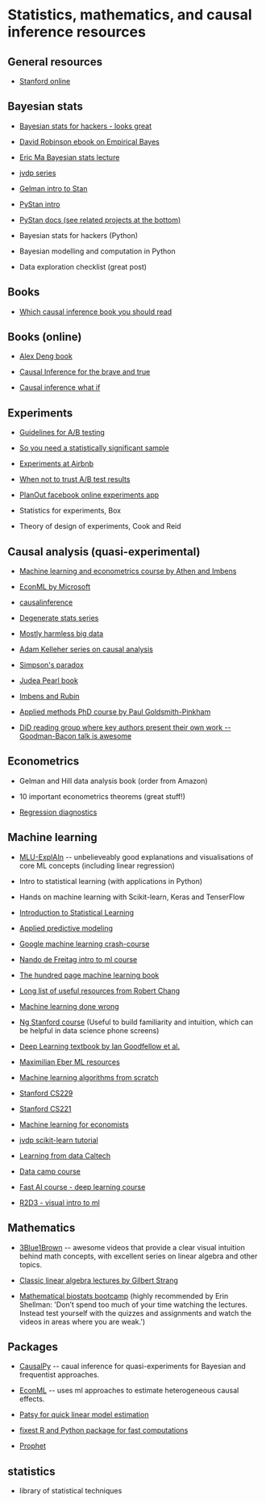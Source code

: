 # Statistics, mathematics, and causal inference resources


## General resources

- [Stanford online](https://online.stanford.edu)


## Bayesian stats

- [Bayesian stats for hackers - looks great](https://camdavidsonpilon.github.io/Probabilistic-Programming-and-Bayesian-Methods-for-Hackers/)

- [David Robinson ebook on Empirical Bayes](http://varianceexplained.org/r/empirical-bayes-book/)

- [Eric Ma Bayesian stats lecture](https://ericmjl.github.io/teaching/)

- [jvdp series](http://jakevdp.github.io/blog/2014/03/11/frequentism-and-bayesianism-a-practical-intro/)

- [Gelman intro to Stan](http://www.stat.columbia.edu/~gelman/research/published/stan_jebs_2.pdf)

- [PyStan intro](https://towardsdatascience.com/an-introduction-to-bayesian-inference-in-pystan-c27078e58d53)

- [PyStan docs (see related projects at the bottom)](https://pystan.readthedocs.io/en/latest/)

- Bayesian stats for hackers (Python)

- Bayesian modelling and computation in Python

- Data exploration checklist (great post)


## Books

- [Which causal inference book you should read](https://www.bradyneal.com/which-causal-inference-book)


## Books (online)

- [Alex Deng book](https://alexdeng.github.io/causal/)

- [Causal Inference for the brave and true](https://matheusfacure.github.io/python-causality-handbook/landing-page.html)

- [Causal inference what if](https://www.hsph.harvard.edu/wp-content/uploads/sites/1268/2023/02/hernanrobins_WhatIf_7feb23.pdf)


## Experiments

- [Guidelines for A/B testing](https://hookedondata.org/guidelines-for-ab-testing/)

- [So you need a statistically significant sample](http://multithreaded.stitchfix.com/blog/2015/05/26/significant-sample/)

- [Experiments at Airbnb](https://medium.com/airbnb-engineering/experiments-at-airbnb-e2db3abf39e7#.miqyczkzb)

- [When not to trust A/B test results](https://www.quora.com/When-should-A-B-testing-not-be-trusted-to-make-decisions/answer/Edwin-Chen-1?srid=sL8&share=1)

- [PlanOut facebook online experiments app](http://facebook.github.io/planout/)

- Statistics for experiments, Box

- Theory of design of experiments, Cook and Reid


## Causal analysis (quasi-experimental)

- [Machine learning and econometrics course by Athen and Imbens](https://www.aeaweb.org/conference/cont-ed/2018-webcasts) 

- [EconML by Microsoft](https://github.com/microsoft/EconML)

- [causalinference](https://laurencewong.com/software)

- [Degenerate stats series](http://www.degeneratestate.org/posts/2018/Mar/24/causal-inference-with-python-part-1-potential-outcomes/)

- [Mostly harmless big data](https://ocw.mit.edu/courses/economics/14-387-applied-econometrics-mostly-harmless-big-data-fall-2014/lecture-and-recitation-notes/)

- [Adam Kelleher series on causal analysis](https://medium.com/causal-data-science/causal-data-science-721ed63a4027)

- [Simpson's paradox](https://en.wikipedia.org/wiki/Simpson%27s_paradox)

- [Judea Pearl book](http://bayes.cs.ucla.edu/BOOK-2K/)

- [Imbens and Rubin](https://www.amazon.co.uk/Causal-Inference-Statistics-Biomedical-Sciences/dp/0521885884/ref=sr_1_fkmr0_1?keywords=Causal+Inference+for+Statistics%2C+Social%2C+and+Biomedical+Sciences%3A+An+Introduction+1st+Edition&qid=1581345608&sr=8-1-fkmr0)

- [Applied methods PhD course by Paul Goldsmith-Pinkham](https://youtube.com/playlist?list=PLWWcL1M3lLlojLTSVf2gGYQ_9TlPyPbiJ&si=P5Lo1tYtg6cx1GEK)

- [DiD reading group where key authors present their own work -- Goodman-Bacon talk is awesome](https://www.youtube.com/playlist?list=PLVObvb_htcuBt8mV9yNagt7hK9FL5KXeE)


## Econometrics

- Gelman and Hill data analysis book (order from Amazon)

- 10 important econometrics theorems (great stuff!)

- [Regression diagnostics](https://github.com/erykml/medium_articles/blob/master/Statistics/linear_regression_assumptions.ipynb)


## Machine learning

- [MLU-ExplAIn](https://mlu-explain.github.io/) -- unbelieveably good explanations and visualisations of core ML concepts (including linear regression)

- Intro to statistical learning (with applications in Python)

- Hands on machine learning with Scikit-learn, Keras and TenserFlow

- [Introduction to Statistical Learning](http://faculty.marshall.usc.edu/gareth-james/ISL/)

- [Applied predictive modeling](http://appliedpredictivemodeling.com)

- [Google machine learning crash-course](https://developers.google.com/machine-learning/crash-course)

- [Nando de Freitag intro to ml course](https://www.youtube.com/watch?v=pid0lUH467o&list=PLE6Wd9FR--Ecf_5nCbnSQMHqORpiChfJf)

- [The hundred page machine learning book](http://themlbook.com)

- [Long list of useful resources from Robert Chang](https://github.com/robert8138/deep-learning-deliberate-practice)

- [Machine learning done wrong](https://ml.posthaven.com/machine-learning-done-wrong)

- [Ng Stanford course](https://www.coursera.org/learn/machine-learning) (Useful to build familiarity and intuition, which can be helpful in data science phone screens)

- [Deep Learning textbook by Ian Goodfellow et al.](https://www.deeplearningbook.org)

- [Maximilian Eber ML resources](https://github.com/maximilianeber/ml-resources)

- [Machine learning algorithms from scratch](https://philippmuens.com/tag/code/)

- [Stanford CS229](http://cs228.stanford.edu/syllabus.html)

- [Stanford CS221](https://stanford-cs221.github.io/autumn2019/#coursework)

- [Machine learning for economists](https://www.annualreviews.org/doi/pdf/10.1146/annurev-economics-080217-053433)

- [jvdp scikit-learn tutorial](https://github.com/jakevdp/sklearn_tutorial)

- [Learning from data Caltech](https://work.caltech.edu/lectures.html#lectures)

- [Data camp course](https://www.coursera.org/learn/linear-algebra-machine-learning/home/welcome)

- [Fast AI course - deep learning course](https://course.fast.ai/index.html)

- [R2D3 - visual intro to ml](http://www.r2d3.us)


## Mathematics

- [3Blue1Brown](https://www.youtube.com/@3blue1brown) -- awesome videos that provide a clear visual intuition behind math concepts, with excellent series on linear algebra and other topics.

- [Classic linear algebra lectures by Gilbert Strang](https://ocw.mit.edu/courses/18-06-linear-algebra-spring-2010/)

- [Mathematical biostats bootcamp](https://www.coursera.org/learn/biostatistics) (highly recommended by Erin Shellman: 'Don’t spend too much of your time watching the lectures.  Instead test yourself with the quizzes and assignments and watch the videos in areas where you are weak.')


## Packages

- [CausalPy](https://causalpy.readthedocs.io/en/latest/#) -- caual inference for quasi-experiments for Bayesian and frequentist approaches.

- [EconML](https://econml.azurewebsites.net/spec/spec.html) -- uses ml approaches to estimate heterogeneous causal effects.

- [Patsy for quick linear model estimation](https://patsy.readthedocs.io/en/latest/)

- [fixest R and Python package for fast computations](https://cran.r-project.org/web/packages/fixest/index.html)

- [Prophet](https://facebook.github.io/prophet/)


## statistics

- library of statistical techniques




